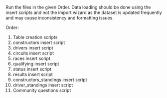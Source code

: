 Run the files in the given Order. Data loading should be done using the insert scripts and not the 
import wizard as the dataset is updated frequently and may cause inconsistency and formatting issues.

Order:
1. Table creation scripts
2. constructors insert script
3. drivers insert script
4. circuits insert script
5. races insert script
6. qualifying insert script
7. status insert script
8. results insert script
9. constructors_standings insert script
10. driver_standings insert script
11. Community questions script
